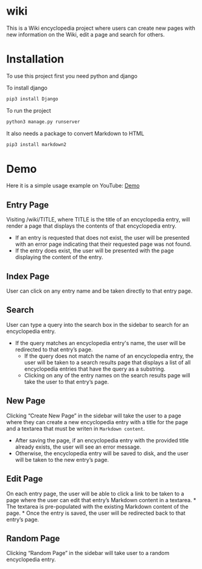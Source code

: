 # wiki
This is a Wiki encyclopedia project where users can create new pages with new information on the Wiki, edit a page and search for others.

# Installation 

To use this project first you need python and django

To install django
```bash
pip3 install Django
```

To run the project
```bash
python3 manage.py runserver
```

It also needs a package to convert Markdown to HTML

```bash
pip3 install markdown2
```
# Demo
Here it is a simple usage example on YouTube: [Demo](https://youtu.be/hpMAJKV1eAM)



## Entry Page
Visiting /wiki/TITLE, where TITLE is the title of an encyclopedia entry, will render a page that displays the contents of that encyclopedia entry.
* If an entry is requested that does not exist, the user will be presented with an error page indicating that their requested page was not found.
* If the entry does exist, the user will be presented with the page displaying the content of the entry.
## Index Page
User can click on any entry name and be taken directly to that entry page.

## Search
User can type a query into the search box in the sidebar to search for an encyclopedia entry.
* If the query matches an encyclopedia entry's name, the user will be redirected to that entry’s page.
    * If the query does not match the name of an encyclopedia entry, the user will be taken to a search results page that displays a list of all encyclopedia entries that have the query as a substring.
    * Clicking on any of the entry names on the search results page will take the user to that entry’s page.

## New Page
Clicking “Create New Page” in the sidebar will take the user to a page where they can create a new encyclopedia entry with a title for the page and a textarea that must be writen in ```Markdown content```.
* After saving the page, if an encyclopedia entry with the provided title already exists, the user will see an error message.
* Otherwise, the encyclopedia entry will be saved to disk, and the user will be taken to the new entry’s page.
  
## Edit Page
On each entry page, the user will be able to click a link to be taken to a page where the user can edit that entry’s Markdown content in a textarea.
    * The textarea is pre-populated with the existing Markdown content of the page.
    * Once the entry is saved, the user will be redirected back to that entry’s page.
## Random Page
Clicking “Random Page” in the sidebar will take user to a random encyclopedia entry.

